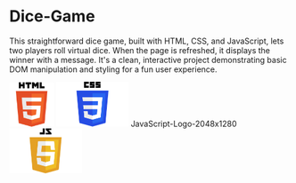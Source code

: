 # Dice-Game
This straightforward dice game, built with HTML, CSS, and JavaScript, lets two players roll virtual dice. When the page is refreshed, it displays the winner with a message. It's a clean, interactive project demonstrating basic DOM manipulation and styling for a fun user experience.


<div style=" disply:flex; justify-content: center; margin: 0 auto">
<img src="HTML5_logo_and_wordmark.svg.png" alt="Description" width="80px" >
<img src="CSS-Logo.png" alt="Description" width="130px" >
  JavaScript-Logo-2048x1280
  <img src="JavaScript-Logo-2048x1280.png" alt="Description" width="130px" >
</div>
